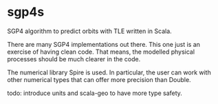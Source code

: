 sgp4s
===============

SGP4 algorithm to predict orbits with TLE written in Scala.

There are many SGP4 implementations out there. This one just is an exercise of having clean code. That means, the modelled physical processes should be much clearer in the code.

The numerical library Spire is used. In particular, the user can work with other numerical types that can offer more precision than Double.  

todo: introduce units and scala-geo to have more type safety.

